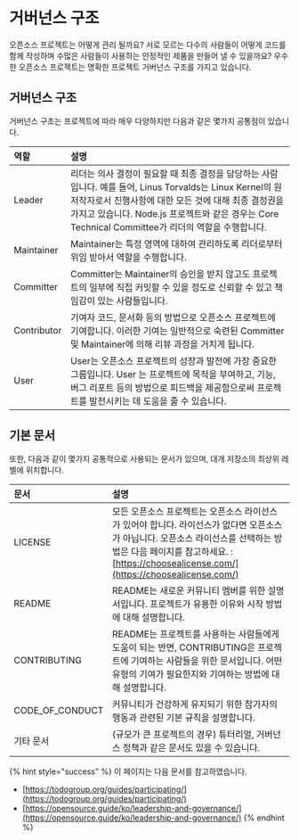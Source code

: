 # 거버넌스 구조

오픈소스 프로젝트는 어떻게 관리 될까요? 서로 모르는 다수의 사람들이 어떻게 코드를 함께 작성하며 수많은 사람들이 사용하는 안정적인 제품을 만들어 낼 수 있을까요? 우수한 오픈소스 프로젝트는 명확한 프로젝트 거버넌스 구조를 가지고 있습니다. 

## 거버넌스 구조

거버넌스 구조는 프로젝트에 따라 매우 다양하지만 다음과 같은 몇가지 공통점이 있습니다. 

| 역할 | 설명 |
| :--- | :--- |
| Leader | 리더는 의사 결정이 필요할 때 최종 결정을 담당하는 사람입니다. 예를 들어, Linus Torvalds는 Linux Kernel의 원저작자로서 진행사항에 대한 모든 것에 대해 최종 결정권을 가지고 있습니다. Node.js 프로젝트와 같은 경우는 Core Technical Committee가 리더의 역할을 수행합니다. |
| Maintainer | Maintainer는 특정 영역에 대하여 관리하도록 리더로부터 위임 받아서 역할을 수행합니다.  |
| Committer | Committer는 Maintainer의 승인을 받지 않고도 프로젝트의 일부에 직접 커밋할 수 있을 정도로 신뢰할 수 있고 책임감이 있는 사람들입니다. |
| Contributor | 기여자 코드, 문서화 등의 방법으로 오픈소스 프로젝트에 기여합니다. 이러한 기여는 일반적으로 숙련된 Committer 및 Maintainer에 의해 리뷰 과정을 거치게 됩니다. |
| User | User는 오픈소스 프로젝트의 성장과 발전에 가장 중요한 그룹입니다. User 는 프로젝트에 목적을 부여하고, 기능, 버그 리포트 등의 방법으로 피드백을 제공함으로써 프로젝트를 발전시키는 데 도움을 줄 수 있습니다.  |

## 기본 문서

또한, 다음과 같이 몇가지 공통적으로 사용되는 문서가 있으며,  대개 저장소의 최상위 레벨에 위치합니다. 

| 문서 | 설명 |
| :--- | :--- |
| LICENSE | 모든 오픈소스 프로젝트는 오픈소스 라이선스가 있어야 합니다. 라이선스가 없다면 오픈소스가 아닙니다. 오픈소스 라이선스를 선택하는 방법은 다음 페이지를 참고하세요. : [https://choosealicense.com/](https://choosealicense.com/) |
| README | README는 새로운 커뮤니티 멤버를 위한 설명서입니다. 프로젝트가 유용한 이유와 시작 방법에 대해 설명합니다. |
| CONTRIBUTING | README는 프로젝트를 사용하는 사람들에게 도움이 되는 반면, CONTRIBUTING은 프로젝트에 기여하는 사람들을 위한 문서입니다. 어떤 유형의 기여가 필요한지와 기여하는 방법에 대해 설명합니다. |
| CODE\_OF\_CONDUCT | 커뮤니티가 건강하게 유지되기 위한 참가자의 행동과 관련된 기본 규칙을 설명합니다. |
| 기타 문서  | \(규모가 큰 프로젝트의 경우\) 튜터리얼, 거버넌스 정책과 같은 문서도 있을 수 있습니다. |

{% hint style="success" %}
이 페이지는 다음 문서를 참고하였습니다. 

* [https://todogroup.org/guides/participating/](https://todogroup.org/guides/participating/)
* [https://opensource.guide/ko/leadership-and-governance/](https://opensource.guide/ko/leadership-and-governance/)
{% endhint %}


